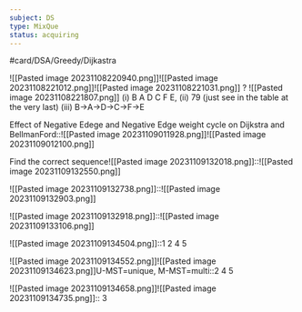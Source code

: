 ```yaml
---
subject: DS
type: MixQue
status: acquiring
---
```

#card/DSA/Greedy/Dijkastra


![[Pasted image 20231108220940.png]]![[Pasted image 20231108221012.png]]![[Pasted image 20231108221031.png]]
?
![[Pasted image 20231108221807.png]] (i) B A D C F E, 
(ii) 79 (just see in the table at the very last)
(iii) B->A->D->C->F->E 

Effect of Negative Edege and Negative Edge weight cycle on Dijkstra and BellmanFord::![[Pasted image 20231109011928.png]]![[Pasted image 20231109012100.png]]

Find the correct sequence![[Pasted image 20231109132018.png]]::![[Pasted image 20231109132550.png]]


![[Pasted image 20231109132738.png]]::![[Pasted image 20231109132903.png]]


![[Pasted image 20231109132918.png]]::![[Pasted image 20231109133106.png]]

![[Pasted image 20231109134504.png]]::1 2 4 5

![[Pasted image 20231109134552.png]]![[Pasted image 20231109134623.png]]U-MST=unique, M-MST=multi::2 4 5

![[Pasted image 20231109134658.png]]![[Pasted image 20231109134735.png]]:: 3